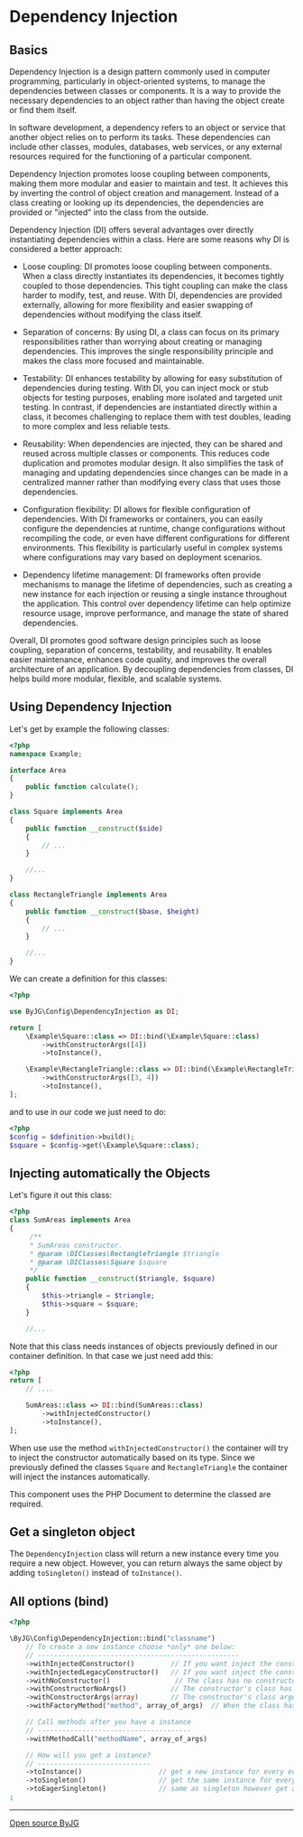 # Dependency Injection

## Basics

Dependency Injection is a design pattern commonly used in computer programming, particularly in object-oriented systems,
to manage the dependencies between classes or components. It is a way to provide the necessary dependencies to an object
 rather than having the object create or find them itself.

In software development, a dependency refers to an object or service that another object relies on to perform its tasks.
These dependencies can include other classes, modules, databases, web services, or any external resources required for the
functioning of a particular component.

Dependency Injection promotes loose coupling between components, making them more modular and easier to maintain and test.
It achieves this by inverting the control of object creation and management. Instead of a class creating or looking up its
dependencies, the dependencies are provided or "injected" into the class from the outside.

Dependency Injection (DI) offers several advantages over directly instantiating dependencies within a class. Here are some reasons why DI is considered a better approach:

- Loose coupling: DI promotes loose coupling between components. When a class directly instantiates its dependencies, it becomes tightly coupled to those dependencies. This tight coupling can make the class harder to modify, test, and reuse. With DI, dependencies are provided externally, allowing for more flexibility and easier swapping of dependencies without modifying the class itself.

- Separation of concerns: By using DI, a class can focus on its primary responsibilities rather than worrying about creating or managing dependencies. This improves the single responsibility principle and makes the class more focused and maintainable.

- Testability: DI enhances testability by allowing for easy substitution of dependencies during testing. With DI, you can inject mock or stub objects for testing purposes, enabling more isolated and targeted unit testing. In contrast, if dependencies are instantiated directly within a class, it becomes challenging to replace them with test doubles, leading to more complex and less reliable tests.

- Reusability: When dependencies are injected, they can be shared and reused across multiple classes or components. This reduces code duplication and promotes modular design. It also simplifies the task of managing and updating dependencies since changes can be made in a centralized manner rather than modifying every class that uses those dependencies.

- Configuration flexibility: DI allows for flexible configuration of dependencies. With DI frameworks or containers, you can easily configure the dependencies at runtime, change configurations without recompiling the code, or even have different configurations for different environments. This flexibility is particularly useful in complex systems where configurations may vary based on deployment scenarios.

- Dependency lifetime management: DI frameworks often provide mechanisms to manage the lifetime of dependencies, such as creating a new instance for each injection or reusing a single instance throughout the application. This control over dependency lifetime can help optimize resource usage, improve performance, and manage the state of shared dependencies.

Overall, DI promotes good software design principles such as loose coupling, separation of concerns, testability, and reusability. It enables easier maintenance, enhances code quality, and improves the overall architecture of an application. By decoupling dependencies from classes, DI helps build more modular, flexible, and scalable systems.

## Using Dependency Injection

Let's get by example the following classes:

```php
<?php
namespace Example;

interface Area
{
    public function calculate();
}

class Square implements Area
{
    public function __construct($side)
    {
        // ...
    }

    //...
}

class RectangleTriangle implements Area
{
    public function __construct($base, $height)
    {
        // ...
    }

    //...
}
```

We can create a definition for this classes:

```php
<?php

use ByJG\Config\DependencyInjection as DI;

return [
    \Example\Square::class => DI::bind(\Example\Square::class)
        ->withConstructorArgs([4])
        ->toInstance(),

    \Example\RectangleTriangle::class => DI::bind(\Example\RectangleTriangle::class)
        ->withConstructorArgs([3, 4])
        ->toInstance(),
];
```

and to use in our code we just need to do:

```php
<?php
$config = $definition->build();
$square = $config->get(\Example\Square::class);
```

## Injecting automatically the Objects

Let's figure it out this class:

```php
<?php
class SumAreas implements Area
{
     /**
     * SumAreas constructor.
     * @param \DIClasses\RectangleTriangle $triangle 
     * @param \DIClasses\Square $square 
     */
    public function __construct($triangle, $square)
    {
        $this->triangle = $triangle;
        $this->square = $square;
    }

    //...
```

Note that this class needs instances of objects previously defined in our container definition. In that case we just need add
this:

```php
<?php
return [
    // ....

    SumAreas::class => DI::bind(SumAreas::class)
        ->withInjectedConstructor()
        ->toInstance(),
];
```

When use use the method `withInjectedConstructor()` the container will try to inject the constructor automatically based on
its type. Since we previously defined the classes `Square` and `RectangleTriangle` the container will inject the instances
automatically.

This component uses the PHP Document to determine the classed are required.

## Get a singleton object

The `DependencyInjection` class will return a new instance every time you require a new object. However, you can return always the same object by adding `toSingleton()` instead of `toInstance()`.

## All options (bind)

```php
<?php

\ByJG\Config\DependencyInjection::bind("classname")
    // To create a new instance choose *only* one below:
    // --------------------------------------------------
    ->withInjectedConstructor()         // If you want inject the constructor automatically using reflection
    ->withInjectedLegacyConstructor()   // If you want inject the constructor automatically using PHP annotation
    ->withNoConstructor()                // The class has no constructor
    ->withConstructorNoArgs()           // The constructor's class has no arguments
    ->withConstructorArgs(array)        // The constructor's class arguments
    ->withFactoryMethod("method", array_of_args)  // When the class has a static method to instantiate instead of constructor

    // Call methods after you have a instance
    // --------------------------------------
    ->withMethodCall("methodName", array_of_args)

    // How will you get a instance?
    // ----------------------------
    ->toInstance()                   // get a new instance for every every time you get from the container
    ->toSingleton()                  // get the same instance for every time you get from the container
    ->toEagerSingleton()             // same as singleton however get a new instance immediately after the definition.
;
```

----
[Open source ByJG](http://opensource.byjg.com)

